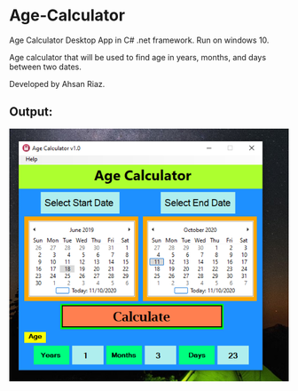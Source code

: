 # Age-Calculator

Age Calculator Desktop App in C# .net framework. Run on windows 10.

Age calculator that will be used to find age in years, months, and days between two dates. 

Developed by Ahsan Riaz.

## Output:
![output](age-calculator.PNG)
